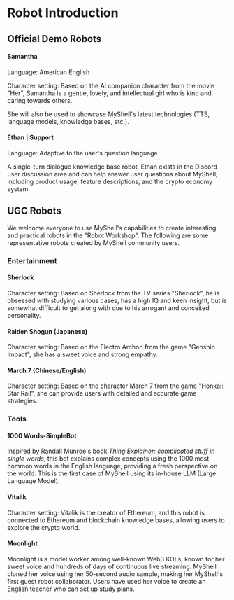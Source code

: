 # Robot Introduction

## Official Demo Robots

#### Samantha

Language: American English

Character setting: Based on the AI companion character from the movie "Her", Samantha is a gentle, lovely, and intellectual girl who is kind and caring towards others.

She will also be used to showcase MyShell's latest technologies (TTS, language models, knowledge bases, etc.).

#### Ethan | Support

Language: Adaptive to the user's question language

A single-turn dialogue knowledge base robot, Ethan exists in the Discord user discussion area and can help answer user questions about MyShell, including product usage, feature descriptions, and the crypto economy system.

## UGC Robots

We welcome everyone to use MyShell's capabilities to create interesting and practical robots in the "Robot Workshop". The following are some representative robots created by MyShell community users.

### Entertainment

#### Sherlock

Character setting: Based on Sherlock from the TV series "Sherlock", he is obsessed with studying various cases, has a high IQ and keen insight, but is somewhat difficult to get along with due to his arrogant and conceited personality.

#### Raiden Shogun (Japanese)

Character setting: Based on the Electro Archon from the game "Genshin Impact", she has a sweet voice and strong empathy.

#### March 7 (Chinese/English)

Character setting: Based on the character March 7 from the game "Honkai: Star Rail", she can provide users with detailed and accurate game strategies.

### Tools

#### 1000 Words-SimpleBot

Inspired by Randall Munroe's book _Thing Explainer: complicated stuff in single words_, this bot explains complex concepts using the 1000 most common words in the English language, providing a fresh perspective on the world. This is the first case of MyShell using its in-house LLM (Large Language Model).

#### Vitalik

Character setting: Vitalik is the creator of Ethereum, and this robot is connected to Ethereum and blockchain knowledge bases, allowing users to explore the crypto world.

#### Moonlight

Moonlight is a model worker among well-known Web3 KOLs, known for her sweet voice and hundreds of days of continuous live streaming. MyShell cloned her voice using her 50-second audio sample, making her MyShell's first guest robot collaborator. Users have used her voice to create an English teacher who can set up study plans.